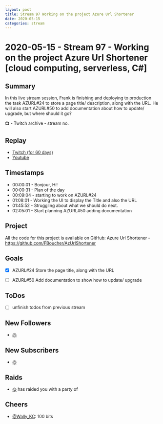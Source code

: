```yaml
---
layout: post
title: Stream 97 Working on the project Azure Url Shortener
date: 2020-05-15
categories: stream
---
```



# 2020-05-15 - Stream 97 - Working on the project Azure Url Shortener [cloud computing, serverless, C#] 

## Summary

In this live stream session, Frank is finishing and deploying to production the task AZURL#24 to store a page title/ description, along with the URL. He will also start AZURL#50 to add documentation about how to update/ upgrade, but where should it go?

📺 - Twitch archive - stream no.

## Replay


- [Twitch (for 60 days)](https://www.twitch.tv/videos/621681874)
- [Youtube](https://www.youtube.com/watch?v=j974gLT9Pok)


## Timestamps


- 00:00:01 - Bonjour, Hi!
- 00:00:31 - Plan of the day 
- 00:09:04 - starting to work on AZURL#24
- 01:08:01 - Working the UI to display the Title and also the URL 
- 01:45:52 - Struggling about what we should do next.
- 02:05:01 - Start planning AZURL#50 adding documentation


Project
-------

All the code for this project is available on GitHub: Azure Url Shortener - https://github.com/FBoucher/AzUrlShortener



Goals
-----

- [X] AZURL#24 Store the page title, along with the URL
- [ ] AZURL#50 Add documentation to show how to update/ upgrade
 

ToDos
-----
- [ ] unfinish todos from previous stream


New Followers
-------------

- [@](https://www.twitch.tv/)


New Subscribers
---------------

- [@](https://www.twitch.tv/)


Raids
------

- [@](https://www.twitch.tv/) has raided you with a party of 



Cheers
------

- [@Wally_KC](https://www.twitch.tv/Wally_KC):  100 bits

